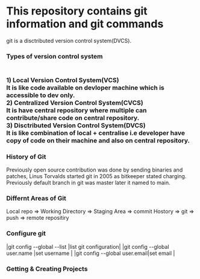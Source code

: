 <h1>This repository contains git information and git commands</h1>

git is a disctributed version control system(DVCS).</br>

<h3>Types of version control system<h3></br>
1) Local Version Control System(VCS)</br>
It is like code available on devloper machine which is accessible to dev only.<br>
2) Centralized Version Control System(CVCS)</br>
It is have central repository where multiple can contribute/share code on central repository.</br>
3) Disctributed Version Control System(DVCS)</br>
It is like combination of local + centralise i.e developer have copy of code on their machine and also on central repository.</br>

<h3>History of Git</h3>
Previously open source contribution was done by sending binaries and patches, Linus Torvalds started git in 2005 as bitkeeper stated charging.
Previously default branch in git was master later it named to main.

<h3>Differnt Areas of Git</h3>
Local repo => Working Directory => Staging Area => commit Hostory => git => push => remote repositiry

<h3>Configure git</h3>
|git config --global --list    |list git configuration|
|git config --global user.name |set username          |
|git config --global user.email|set email             |

<h3>Getting & Creating Projects</h3>
